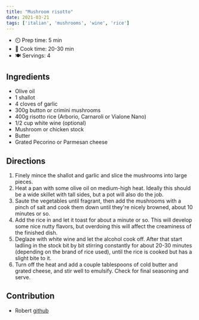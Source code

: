 ```yaml
---
title: "Mushroom risotto"
date: 2021-03-21
tags: ['italian', 'mushrooms', 'wine', 'rice']
---
```


- ⏲️ Prep time: 5 min
- 🍳 Cook time: 20-30 min
- 🍽️ Servings: 4

## Ingredients

- Olive oil
- 1 shallot
- 4 cloves of garlic
- 300g button or crimini mushrooms
- 400g risotto rice (Arborio, Carnaroli or Vialone Nano)
- 1/2 cup white wine (optional)
- Mushroom or chicken stock
- Butter
- Grated Pecorino or Parmesan cheese

## Directions

1. Finely mince the shallot and garlic and slice the mushrooms into large pieces.
2. Heat a pan with some olive oil on medium-high heat. Ideally this should be a wide skillet with tall sides, but a pot will also do the job.
3. Saute the vegetables until fragrant, then add the mushrooms with a pinch of salt and cook them down until they're nicely browned, about 10 minutes or so.
4. Add the rice in and let it toast for about a minute or so. This will develop some nice nutty flavors, but overdoing this will affect the creaminess of the finished dish. 
5. Deglaze with white wine and let the alcohol cook off. After that start ladling in the stock bit by bit stirring constantly for about 20-30 minutes (depending on the brand of rice used), until the rice is cooked but has a slight bite to it.
6. Turn off the heat and add a couple tablespoons of cold butter and grated cheese, and stir well to emulsify. Check for final seasoning and serve.

## Contribution

- Robert [github](https://github.com/robert5800)
